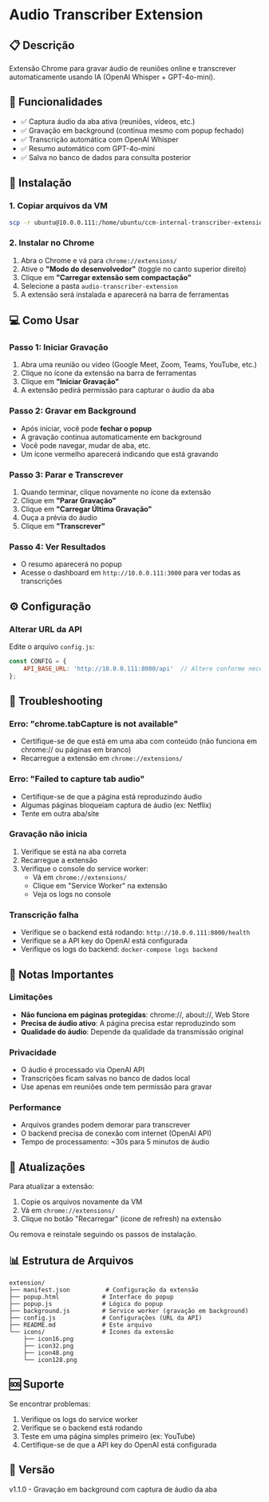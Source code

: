 # Audio Transcriber Extension

## 📋 Descrição
Extensão Chrome para gravar áudio de reuniões online e transcrever automaticamente usando IA (OpenAI Whisper + GPT-4o-mini).

## 🎯 Funcionalidades
- ✅ Captura áudio da aba ativa (reuniões, vídeos, etc.)
- ✅ Gravação em background (continua mesmo com popup fechado)
- ✅ Transcrição automática com OpenAI Whisper
- ✅ Resumo automático com GPT-4o-mini
- ✅ Salva no banco de dados para consulta posterior

## 🚀 Instalação

### 1. Copiar arquivos da VM
```bash
scp -r ubuntu@10.0.0.111:/home/ubuntu/ccm-internal-transcriber-extension/audio-transcriber/extension ./audio-transcriber-extension
```

### 2. Instalar no Chrome
1. Abra o Chrome e vá para `chrome://extensions/`
2. Ative o **"Modo do desenvolvedor"** (toggle no canto superior direito)
3. Clique em **"Carregar extensão sem compactação"**
4. Selecione a pasta `audio-transcriber-extension`
5. A extensão será instalada e aparecerá na barra de ferramentas

## 💻 Como Usar

### Passo 1: Iniciar Gravação
1. Abra uma reunião ou vídeo (Google Meet, Zoom, Teams, YouTube, etc.)
2. Clique no ícone da extensão na barra de ferramentas
3. Clique em **"Iniciar Gravação"**
4. A extensão pedirá permissão para capturar o áudio da aba

### Passo 2: Gravar em Background
- Após iniciar, você pode **fechar o popup**
- A gravação continua automaticamente em background
- Você pode navegar, mudar de aba, etc.
- Um ícone vermelho aparecerá indicando que está gravando

### Passo 3: Parar e Transcrever
1. Quando terminar, clique novamente no ícone da extensão
2. Clique em **"Parar Gravação"**
3. Clique em **"Carregar Última Gravação"**
4. Ouça a prévia do áudio
5. Clique em **"Transcrever"**

### Passo 4: Ver Resultados
- O resumo aparecerá no popup
- Acesse o dashboard em `http://10.0.0.111:3000` para ver todas as transcrições

## ⚙️ Configuração

### Alterar URL da API
Edite o arquivo `config.js`:
```javascript
const CONFIG = {
    API_BASE_URL: 'http://10.0.0.111:8000/api'  // Altere conforme necessário
};
```

## 🔧 Troubleshooting

### Erro: "chrome.tabCapture is not available"
- Certifique-se de que está em uma aba com conteúdo (não funciona em chrome:// ou páginas em branco)
- Recarregue a extensão em `chrome://extensions/`

### Erro: "Failed to capture tab audio"
- Certifique-se de que a página está reproduzindo áudio
- Algumas páginas bloqueiam captura de áudio (ex: Netflix)
- Tente em outra aba/site

### Gravação não inicia
1. Verifique se está na aba correta
2. Recarregue a extensão
3. Verifique o console do service worker:
   - Vá em `chrome://extensions/`
   - Clique em "Service Worker" na extensão
   - Veja os logs no console

### Transcrição falha
- Verifique se o backend está rodando: `http://10.0.0.111:8000/health`
- Verifique se a API key do OpenAI está configurada
- Verifique os logs do backend: `docker-compose logs backend`

## 📝 Notas Importantes

### Limitações
- **Não funciona em páginas protegidas**: chrome://, about://, Web Store
- **Precisa de áudio ativo**: A página precisa estar reproduzindo som
- **Qualidade do áudio**: Depende da qualidade da transmissão original

### Privacidade
- O áudio é processado via OpenAI API
- Transcrições ficam salvas no banco de dados local
- Use apenas em reuniões onde tem permissão para gravar

### Performance
- Arquivos grandes podem demorar para transcrever
- O backend precisa de conexão com internet (OpenAI API)
- Tempo de processamento: ~30s para 5 minutos de áudio

## 🔄 Atualizações

Para atualizar a extensão:
1. Copie os arquivos novamente da VM
2. Vá em `chrome://extensions/`
3. Clique no botão "Recarregar" (ícone de refresh) na extensão

Ou remova e reinstale seguindo os passos de instalação.

## 📊 Estrutura de Arquivos

```
extension/
├── manifest.json          # Configuração da extensão
├── popup.html            # Interface do popup
├── popup.js              # Lógica do popup
├── background.js         # Service worker (gravação em background)
├── config.js             # Configurações (URL da API)
├── README.md             # Este arquivo
└── icons/                # Ícones da extensão
    ├── icon16.png
    ├── icon32.png
    ├── icon48.png
    └── icon128.png
```

## 🆘 Suporte

Se encontrar problemas:
1. Verifique os logs do service worker
2. Verifique se o backend está rodando
3. Teste em uma página simples primeiro (ex: YouTube)
4. Certifique-se de que a API key do OpenAI está configurada

## 📄 Versão
v1.1.0 - Gravação em background com captura de áudio da aba
